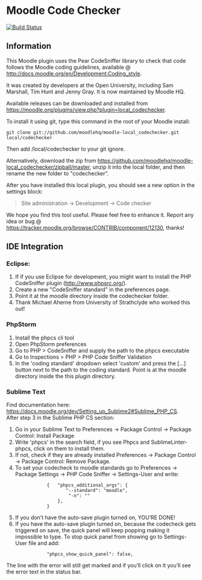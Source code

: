 Moodle Code Checker
===================

[![Build Status](https://travis-ci.org/moodlehq/moodle-local_codechecker.svg?branch=master)](https://travis-ci.org/moodlehq/moodle-local_codechecker)

Information
-----------

This Moodle plugin uses the Pear CodeSniffer library to
check that code follows the Moodle coding guidelines, available @
<http://docs.moodle.org/en/Development:Coding_style>.

It was created by developers at the Open University, including Sam Marshall,
Tim Hunt and Jenny Gray. It is now maintained by Moodle HQ.

Available releases can be downloaded and installed from
<https://moodle.org/plugins/view.php?plugin=local_codechecker>.

To install it using git, type this command in the root of your Moodle install:
```
git clone git://github.com/moodlehq/moodle-local_codechecker.git local/codechecker
```
Then add /local/codechecker to your git ignore.

Alternatively, download the zip from
<https://github.com/moodlehq/moodle-local_codechecker/zipball/master>,
unzip it into the local folder, and then rename the new folder to "codechecker".

After you have installed this local plugin, you
should see a new option in the settings block:

> Site administration -> Development -> Code checker

We hope you find this tool useful. Please feel free to enhance it.
Report any idea or bug @
<https://tracker.moodle.org/browse/CONTRIB/component/12130>, thanks!


IDE Integration
---------------

### Eclipse:

1. If if you use Eclipse for development, you might want to install
   the PHP CodeSniffer plugin (http://www.phpsrc.org/).
2. Create a new "CodeSniffer standard" in the preferences page.
3. Point it at the moodle directory inside the codechecker folder.
4. Thank Michael Aherne from University of Strathclyde who worked this out!

### PhpStorm

1. Install the phpcs cli tool
2. Open PhpStorm preferences
3. Go to PHP > CodeSniffer and supply the path to the phpcs executable
4. Go to Inspections > PHP > PHP Code Sniffer Validation
5. In the 'coding standard' dropdown select 'custom' and press the [...]
   button next to the path to the coding standard. Point is at the moodle
   directory inside the this plugin directory.

### Sublime Text
   
Find documentation here: https://docs.moodle.org/dev/Setting_up_Sublime2#Sublime_PHP_CS. <br />
After step 3 in the Sublime PHP CS section:
1. Go in your Sublime Text to Preferences -> Package Control -> Package Control: Install Package
2. Write 'phpcs' in the search field, if you see Phpcs and SublimeLinter-phpcs, click on them to install them. 
3. If not, check if they are already installed Preferences -> Package Control -> Package Control: Remove Package.
4. To set your codecheck to moodle standards go to Preferences -> Package Settings -> PHP Code Sniffer -> Settings-User and write:
```
               {   "phpcs_additional_args": {
                      "--standard": "moodle",
                       "-n": ""
                   },
               }
```
5. If you don’t have the auto-save plugin turned on, YOU’RE DONE! 
6. If you have the auto-save plugin turned on, because the codecheck gets triggered on save, the quick panel will keep popping making it impossible to type.
   To stop quick panel from showing go to Settings-User file and add:
```
               "phpcs_show_quick_panel": false,
```
   The line with the error will still get marked and if you’ll click on it you’ll see the error text in the status bar.
